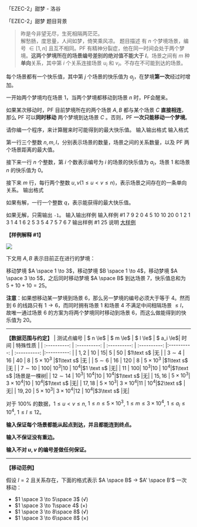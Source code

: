 



「EZEC-2」甜梦 - 洛谷














「EZEC-2」甜梦
题目背景


> 昨是今非望无尽，生死相隔两茫茫。    
解愁肠，度思量，人间如梦，倚笑乘风凉。
题目描述
有 $n$ 个梦境场景，编号 $\in [1,n]$ 且互不相同。PF 有精神分裂症，他在同一时间会处于两个梦境。**这两个梦境所在的场景编号差别的绝对值不能大于 $l$**。场景之间有 $m$ 种**单向**关系，其中第 $i$ 个关系连接场景 $u_i$ 和 $v_i$。不存在不可能到达的场景。

每个场景都有一个快乐值，其中第 $j$ 个场景的快乐值为 $a_j$，在梦境**第一次**经过时增加。

一开始两个梦境均在场景 $1$，当两个梦境都移动到场景 $n$ 时，PF会醒来。

如果某次移动时，PF 目前梦境所在的两个场景 $A,B$ 都与某个场景 $C$ **直接相连**，那么 PF 可以**同时移动** 两个梦境到达场景 $C$ 。否则，PF **一次只能移动一个梦境**。

请你编一个程序，来计算醒来时可能得到的最大快乐值。
输入输出格式
输入格式

第一行三个整数 $n,m,l$，分别表示场景的数量，场景之间的关系数量，以及 PF 两个场景距离的最大值。

接下来一行 $n$ 个整数，第 $i$ 个数表示编号为 $i$ 的场景的快乐值为 $a_i$，场景 $1$ 和场景 $n$ 的快乐值为 $0$。

接下来 $m$ 行，每行两个整数 $u,v(1\le u<v \le n)$，表示场景之间存在的一条单向关系。 
输出格式

如果有解，一行一个整数 $q$，表示能获得的最大快乐值。

如果无解，只需输出 `-1`。
输入输出样例
输入样例 #1
7 9 2
0 4 5 10 10 20 0
1 2
1 3
1 4
1 6
2 5
3 5
4 7
5 7
6 7
输出样例 #1
25
说明
[大样例](https://www.luogu.com.cn/paste/ar8yuqg6)

**【样例解释 #1】**

![](https://cdn.luogu.com.cn/upload/image_hosting/a3bbsu8i.png?x-oss-process=image/resize,m_lfit,h_340,w_500)

下文用 $A,B$ 表示目前正在进行的梦境：

移动梦境 $A \space 1 \to 3$，移动梦境 $B \space 1 \to 4$，移动梦境 $A \space 3 \to 5$，之后同时移动梦境 $A \space B$ 到达场景 $7$，快乐值总和为 $5+10+10 = 25$。

**注意**：如果想移动某一梦境到场景 $6$，那么另一梦境的编号必须大于等于 $4$。然而到 $6$ 的线路只有 $1\to 6$，而同时拥有场景 $1$ 和场景 $4$ 不满足中间相隔场景 $\le l$，故唯一通过场景 $6$ 的方案为将两个梦境同时移动到场景 $6$，而这么做能得到的快乐值为 $20$。

---

**【数据范围与约定】**
| 测试点编号 | $ n \le$ | $ m \le$ | $ l \le$ | $ a_i \le$| 时间 | 特殊性质 |
| :----------: | :----------: | :----------: | :----------: |:----------: | :----------: |:----------: |
| $1,2$ | $10$ | $15$| $5$ | $50$ | $1\text s$ |无 |
| $3\sim 4$ | $16$ | $40$ | $8$ | $5 \times 10^3$ |$1\text s$ |无 |
| $5\sim 6$ | $16$ | $120$ | $8$ | $5 \times 10^3$ |$1\text s$ |无 |
| $7 \sim 10$ | $100$| $10^3$|$10$ | $10^4$|$1 \text s$ |无|
| $11$ | $100$| $10^3$|$10$ | $10^4$|$1\text s$ |场景是一棵树|
| $12 \sim 14$ | $10^3$| $10^4$|$10$ | $10^4$|$1\text s$ |无|
| $15,16$ | $5\times10^3$| $3\times10^4$|$10$ | $10^4$|$1\text s$ |无|
| $17,18$ | $5\times10^3$| $3\times10^4$|$11$ | $10^4$|$2\text s$ |无|
| $19,20$ | $5\times10^3$| $3\times10^4$|$12$ | $10^4$|$3\text s$ |无|

对于 $100\%$ 的数据，$1\le u<v \le n$, $1 \le n \le 5\times 10^3$, $1 \le m \le 3\times 10^4$, $1 \le a_i \le 10^4$, $1 \le l \le 12$。

**输入保证每个场景都能从起点到达，并且都能连到终点。**

**输入不保证没有重边。**

**输入不对 $u,v$ 的编号差做任何保证。**

------------

**【移动范例】**

假设 $l=2$ 且关系存在，下面的格式表示 $A \space B$ $\to$ $A' \space B'$ 一次移动：

* $1 \space 3 \to 5\space 3$ (√)
* $1 \space 3 \to 1\space 4$ (×)
* $1 \space 3 \to 8\space 8$ (√)
* $1 \space 3 \to 6\space 8$ (×)






